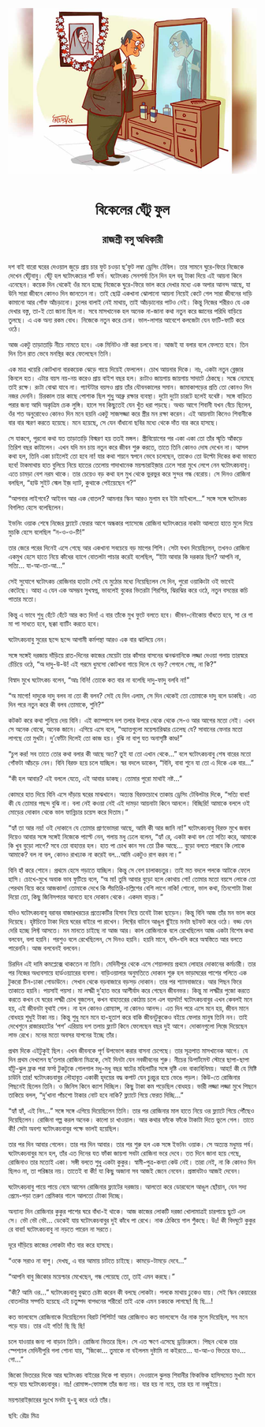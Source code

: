<div align=center> <img src="../../metadata/images/rabibasariya/বিকেলের-ঘেঁটু-ফুল-রাজশ্রী-বসু-অধিকারী.jpg" align="center"></div><br><h1 align=center>বিকেলের ঘেঁটু ফুল</h1>
<h2 align=center>রাজশ্রী বসু অধিকারী</h2><br>দশ বাই বারো ঘরের দেওয়াল জুড়ে প্রায় চার ফুট চওড়া ছ’ফুট লম্বা ড্রেসিং টেবিল। তার সামনে ঘুরে-ফিরে নিজেকে দেখেন ঘেঁটুবাবু। ঘেঁটু হল ঘটোৎকচের শর্ট ফর্ম। ঘটোৎকচ সেনশর্মা তিন দিন হল বহু টাকা দিয়ে এই আয়না কিনে এনেছেন। কয়েক দিন থেকেই ওঁর মনে হচ্ছে নিজেকে ঘুরে-ফিরে ভাল করে দেখার মধ্যে এক অপার আনন্দ আছে, যা উনি সারা জীবনে কোনও দিন জানতেন না। তাই ছোট্ট একখানা ঝোলানো আয়না নিয়েই কেটে গেল সারা জীবনের দাড়ি কামানো আর গোঁফ আঁচড়ানো। চুলের বালাই নেই মাথায়, তাই আঁচড়ানোর পাটও নেই। কিন্তু নিজের শরীরও যে এক দেখার বস্তু, তা-ই তো জানা ছিল না। সবে মাসখানেক হল অনেক না-জানা কথা নতুন করে জ্ঞানের পরিধি বাড়িয়ে তুলছে। এ এক অন্য রকম বোধ। নিজেকে নতুন করে চেনা। ভাল-লাগার আবেশে কলজেটা যেন ফাটি-ফাটি করে ওঠে।

আজ একটু তাড়াতাড়ি নীচে নামতে হবে। এক মিনিটও নষ্ট করা চলবে না। আজই যা বলার বলে ফেলতে হবে। তিন দিন তিন রাত ভেবে মনস্থির করে ফেলেছেন তিনি।

এক মাত্র খয়েরি কোটখানা বারকয়েক ঝেড়ে গায়ে দিয়েই ফেললেন। চোখ আয়নার দিকে। নাঃ, একটা নতুন ব্লেজ়ার কিনলে হত। এটার বয়স নয়-নয় করেও প্রায় বাইশ বছর হল। রংটাও জায়গায় জায়গায় সাদাটে ঠেকছে। সন্ধে নেমেছে তাই রক্ষে। রংটা বোঝা যাবে না। প্যান্টটার বয়সও প্রায় তাঁর যৌবনকালের সমান। জামাকাপড়ের প্রতি তো কোনও দিন নজর দেননি। চিরকাল তার কাছে পোশাক ছিল শুধু্ আব্রু রক্ষার ব্যবস্থা। দুটো দুটো চারটে হলেই যথেষ্ট। সঙ্গে বাড়িতে পরার জন্য আদি অকৃত্রিম চেক লুঙ্গি। হালে সব কিছুতেই যেন খুঁত ধরা পড়ছে। অথচ আগে শিবানী যখন বেঁচে ছিলেন, ওঁর শত অনুরোধেও কোনও দিন মনে হয়নি একটু সাজসজ্জা করে স্ত্রীর মন রক্ষা করেন। এই আয়নাটা কিনেও শিবানীকে বার বার স্মরণ করতে হয়েছে। মনে হয়েছে, সে যেন বাঁধানো ছবির মধ্যে থেকে দাঁত বার করে হাসছে।

সে যাকগে, পুরনো কথা যত তাড়াতাড়ি বিস্মরণ হয় ততই মঙ্গল। স্ত্রীবিয়োগের পর একা একা তো তাঁর স্মৃতি আঁকড়ে তিরিশ বছর কাটালেন। এখন যদি মন চায় নতুন করে জীবন শুরু করতে, তাতে তিনি কোনও দোষ দেখেন না। আসল কথা হল, তিনি একা চাইলেই তো হবে না! যার কথা শয়নে স্বপনে ভেবে চলেছেন, তাকেও তো উল্টো দিকের কথা ভাবতে হবে! টাকমাথায় হাত বুলিয়ে নিয়ে হাতের তেলোয় গাদাখানেক ময়শ্চারাইজ়ার ঢেলে সারা মুখে লেপে নেন ঘটোৎকচবাবু। এতে চামড়া বেশ নরম থাকে। তার চেয়েও বড় কথা হল মুখ থেকে ভুরভুর করে সুন্দর গন্ধ বেরোয়। সে দিনও রোজিনা বলছিল, “হাউ সুইট স্মেল ইজ় দ্যাট, কুথাকে পেইয়েছেন গ?”

“আপনার লাইগবে? আইনব আর এক বোতল? আমনার স্কিন আরও মুলাম হব ইটা মাইখলে...”  সঙ্গে সঙ্গে ঘটোৎকচ বিগলিত হেসে বলেছিলেন।

ইভনিং ওয়াক শেষে নিজের ফ্ল্যাটে ফেরার আগে অন্ধকার প্যাসেজে রোজিনা ঘটোৎকচের নাকটা আলতো হাতে মুলে দিয়ে মুচকি হেসে বলেছিল “ন-ও-ও-টি!”

তার জেরে পরের দিনেই এসে গেছে আর একখানা সবচেয়ে বড় মাপের শিশি। সেটা যখন দিয়েছিলেন, তখনও রোজিনা একমুখ হেসে হাতে নিয়ে কাঁধের ব্যাগে বোতলটা পাচার করেই বলেছিল, “ইটা আবার কি দরকার ছিল? আপনি না, সত্যি... যা-আ-তা-আ...”

সেই সুযোগে ঘটোৎকচ রোজিনার হাতটা সেই যে মুঠোর মধ্যে নিয়েছিলেন সে দিন, পুরো ওয়াকিংটা ওই ভাবেই কেটেছে। আহা এ যেন এক অসম্ভব সুখস্বপ্ন, ভাবলেই বুকের ভিতরটা শিরশির, ঝিরঝির করে ওঠে, নতুন বসন্তের কচি পাতার মতো।

কিন্তু এ ভাবে শুধু হেঁটে হেঁটে আর কত দিন! এ বার তাঁকে মুখ ফুটে বলতে হবে। জীবন-নৌকোয় বাঁধতে হবে, সা রে গা মা পা সাধতে হবে, ছক্কা ব্যাটিং করতে হবে।

ঘটোৎকচবাবু সুরের ছন্দে ছন্দে আগামী কর্মপন্থা আরও এক বার ঝালিয়ে নেন।

সঙ্গে সঙ্গেই দরজায় দাঁড়িয়ে রাত-দিনের কাজের মেয়েটা তার কাঁসার বাসনের ঝনঝনানিকে লজ্জা দেওয়া গলায় তারস্বরে চেঁচিয়ে ওঠে, “অ দাদু-উ-উ! এই গরমে ধুমসো কোটখনা গায়ে দিলে যে বড়? পেগলে গেছ, না কি?”

বিস্বাদ মুখে ঘটোৎকচ বলেন, “আঃ বিনি! তোকে কত বার না বলেছি দাদু-ফাদু বলবি না!”

“অ মাগো! দাদুকে দাদু বলব না তো কী বলব? সেই যে দিন এলাম, সে দিন থেকেই তো তোমাকে দাদু বলে ডাকছি। এত দিন পরে নতুন করে কী বলব তোমাকে, শুনি?”

কটকট করে কথা শুনিয়ে দেয় বিনি। এই ক্যাম্পাসে দশ তলার উপরে থেকে থেকে সে-ও আর আগের মতো নেই। এখন সে অনেক বোঝে, অনেক জানে। এগিয়ে এসে বলে, “অ্যাত্তগুলো ময়েশ্চারিঝার ঢেলেছ যে? সাবানের ফেনার মতো লাগছে তো মুখটা। দু’ফোঁটা দিলেই তো কাজ হয়। বুঝি না বাপু যত অনাসৃষ্টি কাণ্ড!”

“চুপ কর! সব তাতে তোর কথা বলার কী আছে অত? তুই যা তো এখান থেকে...” বলে ঘটোৎকচবাবু শেষ বারের মতো গোঁফটা আঁচড়ে নেন। বিনি বিরক্ত হয়ে চলে যাচ্ছিল। স্বর বদলে ডাকেন, “বিনি, বাবা শুনে যা তো এ দিকে এক বার...”

“কী হল আবার? এই বললে যেতে, এই আবার ডাকছ। তোমার পুরো মাথাই নষ্ট...”

কোমরে হাত দিয়ে বিনি এসে দাঁড়ায় ঘরের মাঝখানে। অত্যন্ত বিরক্তচোখে তাকায় ড্রেসিং টেবিলটার দিকে, “সত্যি বাবা! কী যে তোমার পছন্দ বুঝি না। বলা নেই কওয়া নেই এই দামড়া আয়নাটা কিনে আনলে। বিচ্ছিরি! আমাকে বললে ওই মোড়ের দোকান থেকে ভাল ফান্নিচার চয়েস করে দিতাম।”

“হ্যাঁ তা আর নয়! ওই দোকানে যে তোমার প্রাণভোমরা আছে, আমি কী আর জানি না!” ঘটোৎকচবাবু বিরক্ত মুখে জবাব দিয়েও আবার সঙ্গে সঙ্গেই নিজেকে পাল্টে নেন, গলায় মধু ঢেলে বলেন, “হ্যাঁ রে, একটা কথা বল তো সত্যি করে, আমাকে কি খুব বুড়ো লাগে? সবে তো বাহাত্তর হল। হাত পা চোখ কান সব তো ঠিক আছে... বুড়ো বলতে পারবে কি লোকে আমাকে? বল না বল, কোনও রাখঢাক না করেই বল...আমি একটুও রাগ করব না।”

বিনি হাঁ করে শোনে। প্রথমে হেসে গড়াতে যাচ্ছিল। কিন্তু সে বেশ চালাকচতুর। তাই মত বদলে পলকে আটকে ফেলে হাসি। চোখে-মুখে অবাক ভাব ফুটিয়ে বলে, “অ মা! তুমি আবার বুড়ো হলে কোথায় গো! তোমার মতো বয়সে লোকে তো পেরথম বিয়ে করে আজকাল! তোমাকে দেখে কি পঁয়তিরি-চল্লিশের বেশি লাগে নাকি! শোনো, ভাল কথা, তিনশোটা টাকা দিয়ো তো, কিছু জিনিসপত্তর আনতে হবে দোকান থেকে। একদম বাড়ন্ত।”

যদিও ঘটোৎকচবাবু বরাবর বাজারখরচের প্রত্যেকটির হিসাব নিয়ে তবেই টাকা ছাড়েন। কিন্তু বিনি আজ তাঁর মন ভাল করে দিয়েছে। হৃষ্টচিত্তে টাকা দিয়ে ঘরের বাইরে পা রাখেন। লিফ্টের বাটনে আঙুল ছুঁইয়ে মনটা ছটফট করে ওঠে। বড্ড যেন দেরি হচ্ছে লিফ্ট আসতে। মন মানতে চাইছে না আজ আর। কাল রোজিনাকে বলে রেখেছিলেন আজ একটা বিশেষ কথা বলবেন, বলা হয়নি। পরশুও বলে রেখেছিলেন, সে দিনও হয়নি। হয়নি মানে, বলি-বলি করে অস্বস্তিতে আর বলতে পারেননি। আজ বলবেনই বলবেন।

চিরদিন এই দামি কমপ্লেক্সে থাকতেন না তিনি। মেদিনীপুর থেকে এসে শেয়ালদায় প্রথমে লোহার দোকানের কর্মচারী। তার পর নিজের অধ্যবসায়ে হার্ডওয়্যারের ব্যবসা। বাড়িওয়ালার অনুমতিতে দোকান শুরু হল ভাড়াঘরের পাশের গলিতে এক টুকরো টিন-ঢাকা গোডাউনে। সেখান থেকে বড়বাজারে বড়সড় দোকান। তার পর শ্যামবাজারে। আর পিছন ফিরে তাকাতে হয়নি। পয়সাই পয়সা। মা লক্ষ্মী দু’হাত ভরে আশীর্বাদ করে গেছেন জীবনভর। কিন্তু মা লক্ষ্মীর পুজো করতে করতে কখন যে ঘরের লক্ষ্মী চোখ বুজলেন, কখন বাহাত্তরের কোঠায় চলে এল বয়সটা! ঘটোৎকচবাবুর এখন কেবলই মনে হয়, এই জীবনটা বৃথাই গেল। না হল কোনও রোম্যান্স, না কোনও আনন্দ। এত দিন পরে এসে মনে হয়, জীবন মানে বোধহয় শুধুই টাকা নয়। কিন্তু শুধু মনে মনে হা-হুতাশ করে বাকি জীবনটুকুকেও বইয়ে ফেলার মানুষ তিনি নন। তাই দেখেশুনে রাজারহাটের ‘পশ’ এরিয়ায় দশ তলায় ফ্ল্যাট কিনে ফেলেছেন বছর দুই আগে। দোকানগুলো লিজ়ে দিয়েছেন লাভ রেখে। মনের মতো অবসর যাপনের ইচ্ছে তাঁর।

প্রথম দিকে এইটুকুই ছিল। এখন জীবনকে পূর্ণ উপভোগ করার বাসনা চেপেছে। তার সূত্রপাত মাসখানেক আগে। যে দিন প্রথম দেখলেন ছ’তলার রোজিনা মিত্রকে, সেই দিনটা যেন নবজীবনের শুরু। নীচের ডিপার্টমেন্ট স্টোরে ছাপা-ছাপা হাঁটু-ঝুল ফ্রক পরা ফর্সা টুকটুকে গোলগাল মধু-মধু বছর ষাটের মহিলাটির সঙ্গে দৃষ্টি এবং বাক্যবিনিময়। আহা! কী যে মিষ্টি চাউনি তার! ঘটোৎকচবাবুর লৌহাবৃত একাকী হৃদয়ের বদ্ধ কপাট যেন চুরচুর হয়ে ভেঙে পড়ল। কিউ-তে রোজিনার পিছনেই ছিলেন তিনি। ও জিনিস কিনে ক্যাশ দিচ্ছিল। কিছু টাকা কম পড়েছিল বোধহয়। ভারী লজ্জা লজ্জা মুখে পিছনে তাকিয়ে বলল, “দু’খানা পাঁচশো টাকার নোট হবে নাকি? ফ্ল্যাটে গিয়ে ফেরত দিচ্ছি...”

“হ্যাঁ হ্যাঁ, এই নিন...” সঙ্গে সঙ্গে এগিয়ে দিয়েছিলেন তিনি। তার পর রোজিনার মাল হাতে নিয়ে ওর ফ্ল্যাটে গিয়ে পৌঁছেও দিয়েছিলেন। রোজিনা গল্প করল অনেক। কালো চা খাওয়াল। আর কথার ফাঁকে ফাঁকে টাকাটা দিতে ভুলে গেল। তাতে কী! সেটা অবশ্য ঘটোৎকচবাবুর পক্ষে ভালই হয়েছিল।

তার পর দিন আবার গেলেন। তার পর দিন আবার। তার পর শুরু হল এক সঙ্গে ইভনিং ওয়াক। সে অত্যন্ত মধুময় পর্ব। ঘটোৎকচবাবুর মনে হল, তাঁর এত দিনের যত ফাঁকা জায়গা সবটা রোজিনা ভরে দেবে। তত দিনে জানা হয়ে গেছে, রোজিনাও তার মতোই একা। সঙ্গী বলতে শুধু একটা কুকুর। স্বামী-পুত্র-কন্যা কেউ নেই। তারা নেই, না কি কোনও দিন ছিলও না, তা পরিষ্কার নয়। তাতেই বা কী! যা কিছু অজানা সব আজই জেনে নেবেন। প্রস্তাবটাও আজই দেবেন।

ঘটোৎকচবাবু পায়ে পায়ে নেমে আসেন রোজিনার ফ্ল্যাটের দরজায়। আলতো করে ডোরবেলে আঙুল ছোঁয়ান, যেন সদ্য প্রেমে-পড়া তরুণ প্রেমিকার গালে আলতো টোকা দিচ্ছে।

অন্যান্য দিন রোজিনার কুকুর পাশের ঘরে বাঁধা-ই থাকে। আজ কাজের লোকটি দরজা খোলামাত্রই চারপায়ে ছুটে এল সে। ভৌ ভৌ ভৌ... ডেকেই যায় ঘটোৎকচবাবুর দুই কাঁধে পা রেখে। নাক ঠেকিয়ে গাল শুঁকছে। উঃ! কী বিদঘুটে কুকুর রে বাবা! ঘটোৎকচবাবু না নড়তে পারেন না সরতে।

দূরে দাঁড়িয়ে কাজের লোকটা দাঁত বার করে হাসছে।

“ওকে সরাও না বাপু। দেখছ, এ বার আমায় চাটতে চাইছে। কামড়ে-টামড়ে দেবে...”

“আপনি বাবু জিকোর ময়েশ্চার মেখেছেন, গন্ধ পেয়েছে তো, তাই এমন করছে।”

“কী? আমি ওর...” ঘটোৎকচবাবু বুঝতে চেষ্টা করেন কী বলছে লোকটা। পলকে মাথায় ঢুকেও যায়। সেই স্কিন কেয়ারের বোতলটার সদ্গতি হয়েছে এই চতুষ্পদ বাপধনের শরীরে! তাই একে এমন চকচকে লাগছে! ছি ছি...!

কত ভালবেসে রোজিনাকে দিয়েছিলেন বিরাট শিশিটা! আর রোজিনাও কত ভালবেসে ওঁর নাক মুলে দিয়েছিল, সব মনে পড়ে যায়। তার এই গতি! ছি ছি ছি!

চলে যাওয়ার জন্য পা বাড়ান তিনি। রোজিনা ভিতরে ছিল। সে এত ক্ষণে এসেছে ড্রয়িংরুমে। পিছন থেকে তার স্পেশ্যাল মেদিনীপুরি গলা শোনা যায়, “জিকো... তুমাকে না বইললম দুষ্টামি না কইরতে... যা-আ-ও ভিতরে যাও... গো...”

জিকো ভিতরের দিকে আর ঘটোৎকচ বাইরের দিকে পা বাড়ান। দেওয়ালে ঝুলন্ত শিবানীর ফিকফিক হাসিসমেত মুখটা মনে পড়ে যায় ঘটোৎকচবাবুর। নাঃ! রোমান্স-ফোমান্স তাঁর জন্য নয়। যার হয় না নয়ে, তার হয় না নব্বুইয়ে।

ময়শ্চারাইজ়ারের দুঃখে মনটা হু-হু করে ওঠে তাঁর।

ছবি: রৌদ্র মিত্র